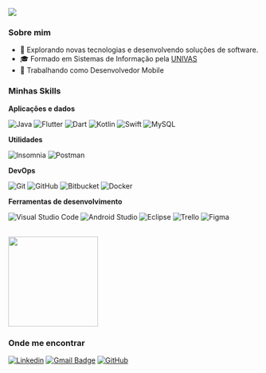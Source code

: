 ![](https://komarev.com/ghpvc/?username=alexandretertuliano&color=006bed)

<h3>Sobre mim</h3>

- 🤔 Explorando novas tecnologias e desenvolvendo soluções de software.
- 🎓 Formado em Sistemas de Informação pela <a href="(http://www.univas.edu.br)">UNIVAS</a>
- 💼 Trabalhando como Desenvolvedor Mobile</a>


<h3>Minhas Skills</h3>

**Aplicações e dados**


![Java](https://img.shields.io/badge/-Java-333333?style=flat&logo=Java&logoColor=007396)
![Flutter](https://img.shields.io/badge/-Flutter-333333?style=flat&logo=Flutter)
![Dart](https://img.shields.io/badge/-Dart-333333?style=flat&logo=Dart)
![Kotlin](https://img.shields.io/badge/-Kotlin-333333?style=flat&logo=Kotlin)
![Swift](https://img.shields.io/badge/-Swift-333333?style=flat&logo=Swift)
![MySQL](https://img.shields.io/badge/-MySQL-333333?style=flat&logo=mysql)

**Utilidades**

![Insomnia](https://img.shields.io/badge/-Insomnia-333333?style=flat&logo=insomnia)
![Postman](https://img.shields.io/badge/-Postman-333333?style=flat&logo=postman)

**DevOps**

![Git](https://img.shields.io/badge/-Git-333333?style=flat&logo=git)
![GitHub](https://img.shields.io/badge/-GitHub-333333?style=flat&logo=github)
![Bitbucket](https://img.shields.io/badge/-Bitbucket-333333?style=flat&logo=bitbucket)
![Docker](https://img.shields.io/badge/-Docker-333333?style=flat&logo=docker)

**Ferramentas de desenvolvimento**

![Visual Studio Code](https://img.shields.io/badge/-Visual%20Studio%20Code-333333?style=flat&logo=visual-studio-code&logoColor=007ACC)
![Android Studio](https://img.shields.io/badge/-AndroidStudio-333333?style=flat&logo=android&logoColor=27AE60)
![Eclipse](https://img.shields.io/badge/-Eclipse-333333?style=flat&logo=eclipse-ide&logoColor=2C2255)
![Trello](https://img.shields.io/badge/-Trello-333333?style=flat&logo=trello&logoColor=007ACC)
![Figma](https://img.shields.io/badge/-Figma-333333?style=flat&logo=figma&logoColor=007ACC)

<br/>

<a href="https://github.com/AlexandreTertuliano">
  <img height="180em" src="https://github-readme-stats.vercel.app/api?username=alexandretertuliano&theme=dracula&show_icons=true" />
</a>

<h3>Onde me encontrar</h3>

[![Linkedin](https://img.shields.io/badge/-AlexandreTertuliano-blue?style=flat-square&logo=Linkedin&logoColor=white&link=https://www.linkedin.com/in/alexandre-tertuliano-a9398832/)](https://www.linkedin.com/in/alexandre-tertuliano-a9398832/)
[![Gmail Badge](https://img.shields.io/badge/-alexandretertuliano@hotmail.com-006bed?style=flat-square&logo=Gmail&logoColor=white&link=mailto:alexandretertuliano2010@hotmail.com)](mailto:alexandretertuliano2010@hotmail.com)
[![GitHub](https://img.shields.io/github/followers/alexandretertuliano?label=follow&style=social)](https://github.com/AlexandreTertuliano)





